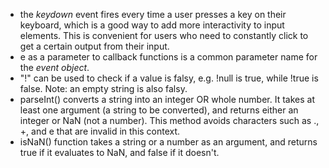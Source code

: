 - the *keydown* event fires every time a user presses a key on their keyboard, which is a good way to add more interactivity to input elements. This is convenient for users who need to constantly click to get a certain output from their input. 
- e as a parameter to callback functions is a common parameter name for the *event object*.
- "!" can be used to check if a value is falsy, e.g. !null is true, while !true is false. Note: an empty string is also falsy.
- parseInt() converts a string into an integer OR whole number. It takes at least one argument (a string to be converted), and returns either an integer or NaN (not a number). This method avoids characters such as ., +, and e that are invalid in this context. 
- isNaN() function takes a string or a number as an argument, and returns true if it evaluates to NaN, and false if it doesn't. 